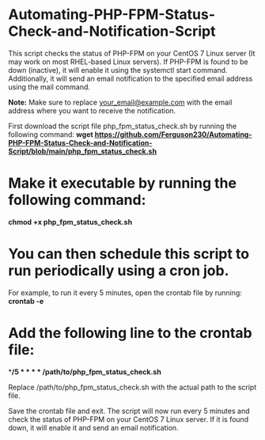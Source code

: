 # Automating-PHP-FPM-Status-Check-and-Notification-Script
This script checks the status of PHP-FPM on your CentOS 7 Linux server (It may work on most RHEL-based Linux servers). If PHP-FPM is found to be down (inactive), it will enable it using the systemctl start command. Additionally, it will send an email notification to the specified email address using the mail command.

**Note:** Make sure to replace your_email@example.com with the email address where you want to receive the notification.

First download the script file php_fpm_status_check.sh by running the following command:
**wget https://github.com/Ferguson230/Automating-PHP-FPM-Status-Check-and-Notification-Script/blob/main/php_fpm_status_check.sh**

# Make it executable by running the following command:
**chmod +x php_fpm_status_check.sh**

# You can then schedule this script to run periodically using a cron job. 
For example, to run it every 5 minutes, open the crontab file by running:
**crontab -e**

# Add the following line to the crontab file:
***/5 * * * * /path/to/php_fpm_status_check.sh**

Replace /path/to/php_fpm_status_check.sh with the actual path to the script file.

Save the crontab file and exit. The script will now run every 5 minutes and check the status of PHP-FPM on your CentOS 7 Linux server. If it is found down, it will enable it and send an email notification.
